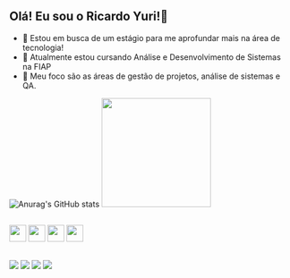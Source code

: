 ## Olá! Eu sou o Ricardo Yuri!👋 

- 👀 Estou em busca de um estágio para me aprofundar mais na área de tecnologia!
- 🌱 Atualmente estou cursando Análise e Desenvolvimento de Sistemas na FIAP
- 💞️ Meu foco são as áreas de gestão de projetos, análise de sistemas e QA.

 ![Anurag's GitHub stats](https://github-readme-stats.vercel.app/api?username=ricardoyuuri&show_icons=true&theme=tokyonight)
 <img src="https://github-readme-stats.vercel.app/api/top-langs/?username=ricardoyuuri&layout=compact&show_icons=true&theme=tokyonight" height="195" widht="200"/>


##

<div style='display: inline_block'>
 <img src="https://cdn.jsdelivr.net/gh/devicons/devicon@latest/icons/typescript/typescript-original.svg" height="30"/>
 <img src="https://cdn.jsdelivr.net/gh/devicons/devicon@latest/icons/javascript/javascript-original.svg" height="30"/>
<img src="https://cdn.jsdelivr.net/gh/devicons/devicon@latest/icons/java/java-original-wordmark.svg" height="30"/>
<img src="https://cdn.jsdelivr.net/gh/devicons/devicon@latest/icons/react/react-original-wordmark.svg" height="30"/> 
</div>    

##

<div style='display: inline_block'>
  <a href="https://www.linkedin.com/in/ricardo-yuri/"><img src="https://img.shields.io/badge/LinkedIn-0077B5?style=for-the-badge&logo=linkedin&logoColor=white"></a>
  <a href="https://www.instagram.com/ricardoyuuri/"><img src="https://img.shields.io/badge/Instagram-E4405F?style=for-the-badge&logo=instagram&logoColor=white"></a>
  <a href="domingues.yuri13@gmail.com"><img src="https://img.shields.io/badge/Gmail-D14836?style=for-the-badge&logo=gmail&logoColor=white"></a>
  <a href="https://br.pinterest.com/ricardoyuuri/"><img src="https://img.shields.io/badge/Pinterest-%23E60023.svg?&style=for-the-badge&logo=Pinterest&logoColor=white"></a>
</div>
